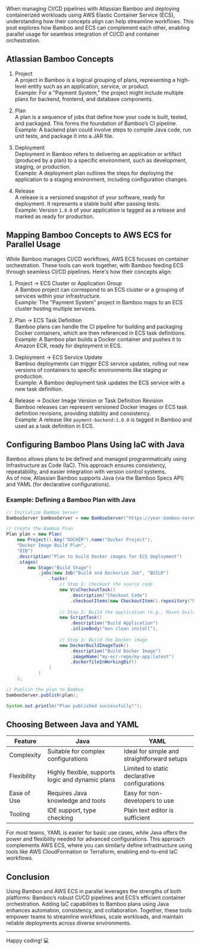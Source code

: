When managing CI/CD pipelines with Atlassian Bamboo and deploying containerized workloads using AWS Elastic Container Service (ECS), understanding how their concepts align can help streamline workflows. This post explores how Bamboo and ECS can complement each other, enabling parallel usage for seamless integration of CI/CD and container orchestration.

## Atlassian Bamboo Concepts

1. Project  
   A project in Bamboo is a logical grouping of plans, representing a high-level entity such as an application, service, or product.  
   Example: For a "Payment System," the project might include multiple plans for backend, frontend, and database components.

2. Plan  
   A plan is a sequence of jobs that define how your code is built, tested, and packaged. This forms the foundation of Bamboo’s CI pipeline.  
   Example: A backend plan could involve steps to compile Java code, run unit tests, and package it into a JAR file.

3. Deployment  
   Deployment in Bamboo refers to delivering an application or artifact (produced by a plan) to a specific environment, such as development, staging, or production.  
   Example: A deployment plan outlines the steps for deploying the application to a staging environment, including configuration changes.

4. Release  
   A release is a versioned snapshot of your software, ready for deployment. It represents a stable build after passing tests.  
   Example: Version `1.0.0` of your application is tagged as a release and marked as ready for production.

## Mapping Bamboo Concepts to AWS ECS for Parallel Usage

While Bamboo manages CI/CD workflows, AWS ECS focuses on container orchestration. These tools can work together, with Bamboo feeding ECS through seamless CI/CD pipelines. Here's how their concepts align:

1. Project → ECS Cluster or Application Group  
   A Bamboo project can correspond to an ECS cluster or a grouping of services within your infrastructure.  
   Example: The "Payment System" project in Bamboo maps to an ECS cluster hosting multiple services.

2. Plan → ECS Task Definition  
   Bamboo plans can handle the CI pipeline for building and packaging Docker containers, which are then referenced in ECS task definitions.  
   Example: A Bamboo plan builds a Docker container and pushes it to Amazon ECR, ready for deployment in ECS.

3. Deployment → ECS Service Update  
   Bamboo deployments can trigger ECS service updates, rolling out new versions of containers to specific environments like staging or production.  
   Example: A Bamboo deployment task updates the ECS service with a new task definition.

4. Release → Docker Image Version or Task Definition Revision  
   Bamboo releases can represent versioned Docker images or ECS task definition revisions, providing stability and consistency.  
   Example: A release like `payment-backend:1.0.0` is tagged in Bamboo and used as a task definition in ECS.

## Configuring Bamboo Plans Using IaC with Java

Bamboo allows plans to be defined and managed programmatically using Infrastructure as Code (IaC). This approach ensures consistency, repeatability, and easier integration with version control systems.  
As of now, Atlassian Bamboo supports Java (via the Bamboo Specs API) and YAML (for declarative configurations).

### Example: Defining a Bamboo Plan with Java

```java
// Initialize Bamboo Server
BambooServer bambooServer = new BambooServer("https://your-bamboo-server.com");

// Create the Bamboo Plan
Plan plan = new Plan(
    new Project().key("DOCKER").name("Docker Project"),
    "Docker Image Build Plan",
    "DIB")
    .description("Plan to build Docker images for ECS deployment")
    .stages(
        new Stage("Build Stage")
            .jobs(new Job("Build and Dockerize Job", "BUILD")
                .tasks(
                    // Step 1: Checkout the source code
                    new VcsCheckoutTask()
                        .description("Checkout Code")
                        .checkoutItems(new CheckoutItem().repository("MyRepo")),
    
                    // Step 2: Build the application (e.g., Maven build)
                    new ScriptTask()
                        .description("Build Application")
                        .inlineBody("mvn clean install"),
    
                    // Step 3: Build the Docker image
                    new DockerBuildImageTask()
                        .description("Build Docker Image")
                        .imageName("my-ecr-repo/my-app:latest")
                        .dockerfileInWorkingDir()
                )
            )
    );

// Publish the plan to Bamboo
bambooServer.publish(plan);

System.out.println("Plan published successfully!");
```

## Choosing Between Java and YAML

| Feature               | Java                                     | YAML                              |
|-----------------------|----------------------------------------------|---------------------------------------|
| Complexity        | Suitable for complex configurations          | Ideal for simple and straightforward setups |
| Flexibility       | Highly flexible, supports logic and dynamic plans | Limited to static declarative configurations |
| Ease of Use       | Requires Java knowledge and tools            | Easy for non-developers to use |
| Tooling           | IDE support, type checking                   | Plain text editor is sufficient |

For most teams, YAML is easier for basic use cases, while Java offers the power and flexibility needed for advanced configurations. This approach complements AWS ECS, where you can similarly define infrastructure using tools like AWS CloudFormation or Terraform, enabling end-to-end IaC workflows.

## Conclusion

Using Bamboo and AWS ECS in parallel leverages the strengths of both platforms: Bamboo’s robust CI/CD pipelines and ECS’s efficient container orchestration. Adding IaC capabilities to Bamboo plans using Java enhances automation, consistency, and collaboration. Together, these tools empower teams to streamline workflows, scale workloads, and maintain reliable deployments across diverse environments.

---

Happy coding! 💻
